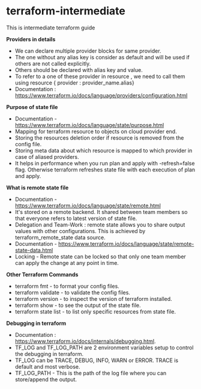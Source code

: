 # terraform-intermediate
This is intermediate terraform guide

<b> Providers in details </b>
- We can declare multiple provider blocks for same provider.
- The one without any alias key is consider as default and will be used if others are not called  explicitly.
- Others should be declared with alias key and value.
- To refer to a one of these provider in resource , we need to call them using resource { provider : provider_name.alias}
- Documentation : https://www.terraform.io/docs/language/providers/configuration.html

<b> Purpose of state file </b>
- Documentation - https://www.terraform.io/docs/language/state/purpose.html
- Mapping for terraform resource to objects on cloud provider end.
- Storing the resources deletion order if resource is removed from the config file.
- Storing meta data about which resource is mapped to which provider in case of aliased providers.
- It helps in performance when you run plan and apply with -refresh=false flag. Otherwise terraform refreshes state file with each execution of plan and apply.

<b> What is remote state file </b>
- Documentation - https://www.terraform.io/docs/language/state/remote.html
- It's stored on a remote backend. It shared between team members so that everyone refers to latest version of state file.
- Delegation and Team-Work : remote state allows you to share output values with other configurations. This is achieved by terraform_remote_state data source.
- Documentation - https://www.terraform.io/docs/language/state/remote-state-data.html
- Locking - Remote state can be locked so that only one team member can apply the change at any point in time.

<b> Other Terraform Commands </b>
- terraform fmt - to format your config files.
- terraform validate - to validate the config files.
- terraform version - to inspect the version of terraform installed.
- terraform show - to see the output of the state file.
- terraform state list - to list only specific resources from state file.

<b> Debugging in terraform </b>
- Documentation : https://www.terraform.io/docs/internals/debugging.html.
- TF_LOG and TF_LOG_PATH are 2 environment variables setup to control the debugging in terraform.
- TF_LOG can be TRACE, DEBUG, INFO, WARN or ERROR. TRACE is default and most verbose.
- TF_LOG_PATH - This is the path of the log file where you can store/append the output.

